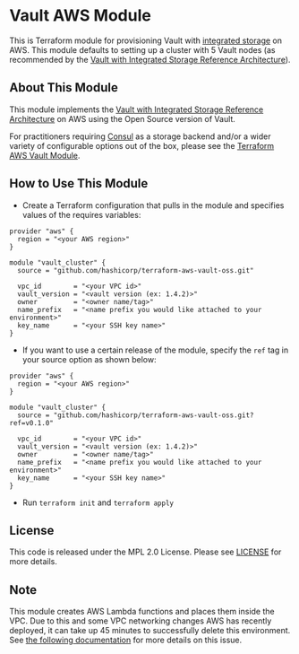 # Vault AWS Module

This is Terraform module for provisioning Vault with [integrated
storage](https://www.vaultproject.io/docs/concepts/integrated-storage) on AWS.
This module defaults to setting up a cluster with 5 Vault nodes (as recommended
by the [Vault with Integrated Storage Reference
Architecture](https://learn.hashicorp.com/vault/operations/raft-reference-architecture#node)).

## About This Module
This module implements the [Vault with Integrated Storage Reference
Architecture](https://learn.hashicorp.com/vault/operations/raft-reference-architecture#node)
on AWS using the Open Source version of Vault.

For practitioners requiring [Consul](https://www.consul.io/) as a storage
backend and/or a wider variety of configurable options out of the box, please
see the [Terraform AWS Vault
Module](https://registry.terraform.io/modules/hashicorp/vault/aws/0.13.7).

## How to Use This Module

- Create a Terraform configuration that pulls in the module and specifies values
  of the requires variables:

```hcl
provider "aws" {
  region = "<your AWS region>"
}

module "vault_cluster" {
  source = "github.com/hashicorp/terraform-aws-vault-oss.git"

  vpc_id        = "<your VPC id>"
  vault_version = "<vault version (ex: 1.4.2)>"
  owner         = "<owner name/tag>"
  name_prefix   = "<name prefix you would like attached to your environment>"
  key_name      = "<your SSH key name>"
}
```

- If you want to use a certain release of the module, specify the `ref` tag in
  your source option as shown below:

```hcl
provider "aws" {
  region = "<your AWS region>"
}

module "vault_cluster" {
  source = "github.com/hashicorp/terraform-aws-vault-oss.git?ref=v0.1.0"

  vpc_id        = "<your VPC id>"
  vault_version = "<vault version (ex: 1.4.2)>"
  owner         = "<owner name/tag>"
  name_prefix   = "<name prefix you would like attached to your environment>"
  key_name      = "<your SSH key name>"
}
```

- Run `terraform init` and `terraform apply`

## License

This code is released under the MPL 2.0 License. Please see [LICENSE](./LICENSE)
for more details.

## Note

This module creates AWS Lambda functions and places them inside the VPC. Due to
this and some VPC networking changes AWS has recently deployed, it can take up
45 minutes to successfully delete this environment. See [the following
documentation](https://www.terraform.io/docs/providers/aws/r/lambda_function.html)
for more details on this issue.
